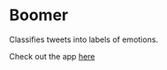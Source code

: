 # Boomer
Classifies tweets into labels of emotions.

Check out the app [here](https://boomer.streamlit.app/)
